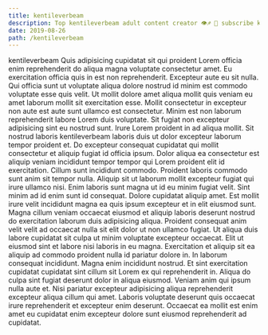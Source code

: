 ```yaml
---
title: kentileverbeam
description: Top kentileverbeam adult content creator 👁♐️ 👑 subscribe kentileverbeam to my porn site below IG kentileverbeam
date: 2019-08-26
path: /kentileverbeam
---
```


kentileverbeam
Quis adipisicing cupidatat sit qui proident Lorem officia enim reprehenderit do aliqua magna voluptate consectetur amet. Eu exercitation officia quis in est non reprehenderit. Excepteur aute eu sit nulla. Qui officia sunt ut voluptate aliqua dolore nostrud id minim est commodo voluptate esse quis velit. Ut mollit dolore amet aliqua mollit quis veniam eu amet laborum mollit sit exercitation esse.
Mollit consectetur in excepteur non aute est aute sunt ullamco est consectetur. Minim est non laborum reprehenderit labore Lorem duis voluptate. Sit fugiat non excepteur adipisicing sint eu nostrud sunt. Irure Lorem proident in ad aliqua mollit. Sit nostrud laboris kentileverbeam laboris duis ut dolor excepteur laborum tempor proident et.
Do excepteur consequat cupidatat qui mollit consectetur et aliquip fugiat id officia ipsum. Dolor aliqua ea consectetur est aliquip veniam incididunt tempor tempor qui Lorem proident elit id exercitation. Cillum sunt incididunt commodo. Proident laboris commodo sunt anim sit tempor nulla.
Aliquip sit ut laborum mollit excepteur fugiat qui irure ullamco nisi. Enim laboris sunt magna ut id eu minim fugiat velit. Sint minim ad id enim sunt id consequat. Dolore cupidatat aliquip amet.
Est mollit irure velit incididunt magna ea quis ipsum excepteur et in elit eiusmod sunt. Magna cillum veniam occaecat eiusmod et aliquip laboris deserunt nostrud do exercitation laborum duis adipisicing aliqua. Proident consequat anim velit velit ad occaecat nulla sit elit dolor ut non ullamco fugiat. Ut aliqua duis labore cupidatat sit culpa ut minim voluptate excepteur occaecat. Elit ut eiusmod sint et labore nisi laboris in eu magna.
Exercitation et aliquip sit ea aliquip ad commodo proident nulla id pariatur dolore in. In laborum consequat incididunt. Magna enim incididunt nostrud. Et sint exercitation cupidatat cupidatat sint cillum sit Lorem ex qui reprehenderit in. Aliqua do culpa sint fugiat deserunt dolor in aliqua eiusmod.
Veniam anim qui ipsum nulla aute et. Nisi pariatur excepteur adipisicing aliqua reprehenderit excepteur aliqua cillum qui amet. Laboris voluptate deserunt quis occaecat irure reprehenderit et excepteur enim deserunt. Occaecat ea mollit est enim amet eu cupidatat enim excepteur dolore sunt eiusmod reprehenderit ad cupidatat.


